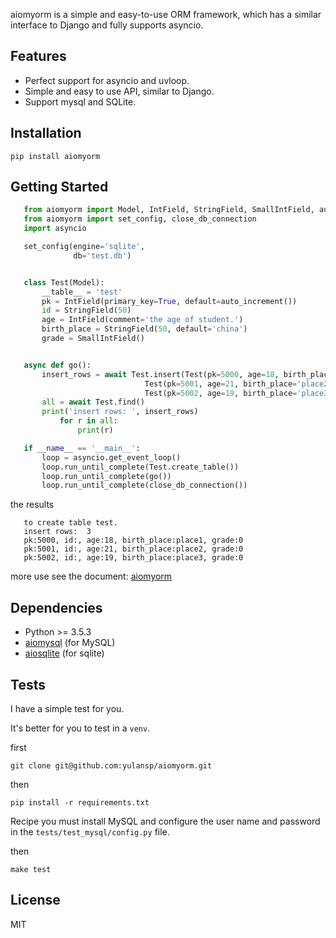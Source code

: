 aiomyorm is a simple and easy-to-use ORM framework, which has a similar interface to Django and fully supports asyncio.

## Features


* Perfect support for asyncio and uvloop.
* Simple and easy to use API, similar to Django.
* Support mysql and SQLite.

## Installation
```shell script
pip install aiomyorm
```
   

## Getting Started


```python
   from aiomyorm import Model, IntField, StringField, SmallIntField, auto_increment
   from aiomyorm import set_config, close_db_connection
   import asyncio

   set_config(engine='sqlite',
              db='test.db')


   class Test(Model):
       __table__ = 'test'
       pk = IntField(primary_key=True, default=auto_increment())
       id = StringField(50)
       age = IntField(comment='the age of student.')
       birth_place = StringField(50, default='china')
       grade = SmallIntField()


   async def go():
       insert_rows = await Test.insert(Test(pk=5000, age=18, birth_place='place1'),
                              Test(pk=5001, age=21, birth_place='place2'),
                              Test(pk=5002, age=19, birth_place='place3'))
       all = await Test.find()
       print('insert rows: ', insert_rows)
           for r in all:
               print(r)

   if __name__ == '__main__':
       loop = asyncio.get_event_loop()
       loop.run_until_complete(Test.create_table())
       loop.run_until_complete(go())
       loop.run_until_complete(close_db_connection())
```
the results
```text
   to create table test.
   insert rows:  3
   pk:5000, id:, age:18, birth_place:place1, grade:0
   pk:5001, id:, age:21, birth_place:place2, grade:0
   pk:5002, id:, age:19, birth_place:place3, grade:0
```

more use see the document: [aiomyorm](https://aiomyorm.readthedocs.io)

## Dependencies

* Python >= 3.5.3
* [aiomysql](https://github.com/aio-libs/aiomysql) (for MySQL)
* [aiosqlite](https://github.com/jreese/aiosqlite) (for sqlite)

## Tests

I have a simple test for you.

It's better for you to test in a ``venv``.

first
```shell script
git clone git@github.com:yulansp/aiomyorm.git
```
then
``` shell script
pip install -r requirements.txt
```

Recipe you must install MySQL and configure the user name and password
in the ``tests/test_mysql/config.py`` file.

then
```shell script
make test
```

## License

MIT